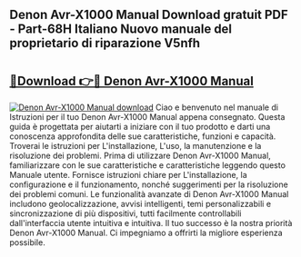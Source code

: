 ## Denon Avr-X1000 Manual Download gratuit PDF - Part-68H Italiano Nuovo manuale del proprietario di riparazione V5nfh

# <h2><a href="http://dffcen.blite.top/?on=Denon+Avr-X1000+Manual">🔗Download 👉🔴 Denon Avr-X1000 Manual</a></h2>

[![Denon Avr-X1000 Manual download](https://i.imgur.com/lujVjoI.png)](http://dffcen.blite.top/?on=Denon+Avr-X1000+Manual)
Ciao e benvenuto nel manuale di Istruzioni per il tuo Denon Avr-X1000 Manual appena consegnato. Questa guida è progettata per aiutarti a iniziare con il tuo prodotto e darti una conoscenza approfondita delle sue caratteristiche, funzioni e capacità. Troverai le istruzioni per L'installazione, L'uso, la manutenzione e la risoluzione dei problemi. Prima di utilizzare Denon Avr-X1000 Manual, familiarizzare con le sue caratteristiche e caratteristiche leggendo questo Manuale utente. Fornisce istruzioni chiare per L'installazione, la configurazione e il funzionamento, nonché suggerimenti per la risoluzione dei problemi comuni. Le funzionalità avanzate di Denon Avr-X1000 Manual includono geolocalizzazione, avvisi intelligenti, temi personalizzabili e sincronizzazione di più dispositivi, tutti facilmente controllabili dall'interfaccia utente intuitiva e intuitiva. Il tuo successo è la nostra priorità Denon Avr-X1000 Manual. Ci impegniamo a offrirti la migliore esperienza possibile.

